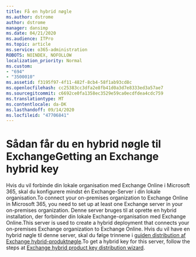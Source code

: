 ```yaml
---
title: Få en hybrid nøgle
ms.author: dstrome
author: dstrome
manager: dansimp
ms.date: 04/21/2020
ms.audience: ITPro
ms.topic: article
ms.service: o365-administration
ROBOTS: NOINDEX, NOFOLLOW
localization_priority: Normal
ms.custom:
- "694"
- "3500010"
ms.assetid: f3195f97-4f11-482f-8cb4-58f1ab93cd8c
ms.openlocfilehash: cc25383cc3dfa2e8fb41d0a3d7e8333ed3a57ae7
ms.sourcegitcommit: c6692ce0fa1358ec3529e59ca0ecdfdea4cdc759
ms.translationtype: MT
ms.contentlocale: da-DK
ms.lasthandoff: 09/14/2020
ms.locfileid: "47706841"
---
```

# <a name="getting-an-exchange-hybrid-key"></a><span data-ttu-id="40fb1-102">Sådan får du en hybrid nøgle til Exchange</span><span class="sxs-lookup"><span data-stu-id="40fb1-102">Getting an Exchange hybrid key</span></span>

<span data-ttu-id="40fb1-103">Hvis du vil forbinde din lokale organisation med Exchange Online i Microsoft 365, skal du konfigurere mindst én Exchange-Server i din lokale organisation.</span><span class="sxs-lookup"><span data-stu-id="40fb1-103">To connect your on-premises organization to Exchange Online in Microsoft 365, you need to set up at least one Exchange server in your on-premises organization.</span></span> <span data-ttu-id="40fb1-104">Denne server bruges til at oprette en hybrid installation, der forbinder din lokale Exchange-organisation med Exchange Online.</span><span class="sxs-lookup"><span data-stu-id="40fb1-104">This server is used to create a hybrid deployment that connects your on-premises Exchange organization to Exchange Online.</span></span> <span data-ttu-id="40fb1-105">Hvis du vil have en hybrid nøgle til denne server, skal du følge trinnene i [guiden distribution af Exchange hybrid-produktnøgle](https://aka.ms/hybridkey).</span><span class="sxs-lookup"><span data-stu-id="40fb1-105">To get a hybrid key for this server, follow the steps at [Exchange hybrid product key distribution wizard](https://aka.ms/hybridkey).</span></span>
  